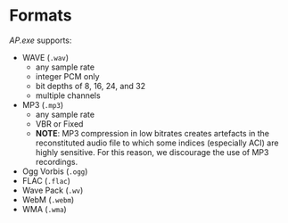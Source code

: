 # Formats

_AP.exe_ supports:

- WAVE (`.wav`)
    - any sample rate
    - integer PCM only
    - bit depths of 8, 16, 24, and 32
    - multiple channels
- MP3 (`.mp3`)
    - any sample rate
    - VBR or Fixed
    - **NOTE**: MP3 compression in low bitrates creates artefacts in the reconstituted audio file to which some indices (especially ACI) are highly sensitive. For this reason, we discourage the use of MP3 recordings.
- Ogg Vorbis (`.ogg`)    
- FLAC (`.flac`)
- Wave Pack (`.wv`)
- WebM (`.webm`)
- WMA (`.wma`)